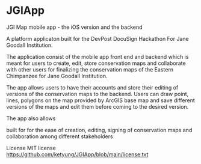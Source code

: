 # JGIApp

JGI Map mobile app - the iOS version and the backend

A platform applicaton built for the DevPost DocuSign Hackathon For Jane Goodall Institution.

The application consist of the mobile app front end and backend which is meant for users to create, edit, store conservation maps 
and collaborate with other users for finalizing the conservation maps of the Eastern Chimpanzee for Jane Goodall Institution.

The app allows users to have their accounts and store their editing of versions of the conservation maps to the backend.
Users can draw point, lines, polygons on the map provided by ArcGIS base map and save different versions of the maps and edit them
before coming to the desired version.

The app also allows 






built for for the ease of creation, editing, signing of conservation 
maps and collaboration among different stakeholders

License MIT license https://github.com/ketyung/JGIApp/blob/main/license.txt
